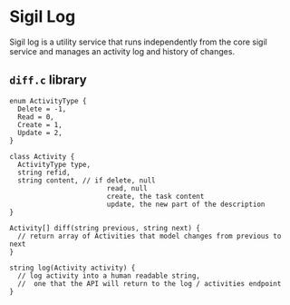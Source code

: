 # Sigil Log

Sigil log is a utility service that runs independently from the core sigil service and manages an activity log and history of changes.

## `diff.c` library

```
enum ActivityType {
  Delete = -1,
  Read = 0,
  Create = 1,
  Update = 2,
}

class Activity {
  ActivityType type,
  string refid,
  string content, // if delete, null
                        read, null
                        create, the task content
                        update, the new part of the description
}

Activity[] diff(string previous, string next) {
  // return array of Activities that model changes from previous to next
}

string log(Activity activity) {
  // log activity into a human readable string,
  //  one that the API will return to the log / activities endpoint
}
```

